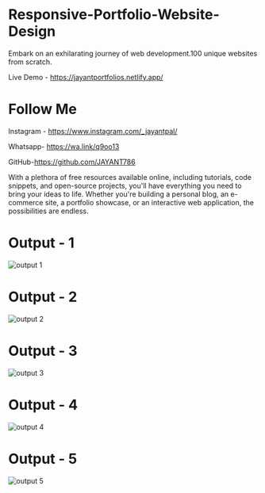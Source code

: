 # Responsive-Portfolio-Website-Design

Embark on an exhilarating journey of web development.100 unique websites from scratch.

Live Demo - https://jayantportfolios.netlify.app/

# Follow Me

Instagram - https://www.instagram.com/_jayantpal/

Whatsapp- https://wa.link/q9oo13

GitHub-https://github.com/JAYANT786

With a plethora of free resources available online, including tutorials, code snippets, and open-source projects, you'll have everything you need to bring your ideas to life. Whether you're building a personal blog, an e-commerce site, a portfolio showcase, or an interactive web application, the possibilities are endless.


# Output - 1
![output 1](https://github.com/JAYANT786/Portfolio/assets/79712667/1f70c441-6eb9-4e69-87c4-04b001724558)
 
# Output - 2

![output 2](https://github.com/JAYANT786/Portfolio/assets/79712667/fb04cbea-e7a5-4514-8a58-dbaf8d54a158)

# Output - 3

![output 3](https://github.com/JAYANT786/Portfolio/assets/79712667/1babee14-f5c4-43e4-ad04-3dd597f63b98)

# Output - 4

![output 4](https://github.com/JAYANT786/Portfolio/assets/79712667/d21a6ec4-66e1-4cef-a0fd-713e29de1b24)

# Output - 5

![output 5](https://github.com/JAYANT786/Portfolio/assets/79712667/b9a10c47-ead1-44a6-aac3-9052ce516cba)

